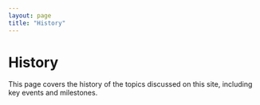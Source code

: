 ```yaml
---
layout: page
title: "History"
---
```


# History

This page covers the history of the topics discussed on this site, including key events and milestones.
